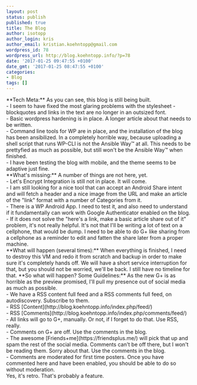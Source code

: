 ```yaml
---
layout: post
status: publish
published: true
title: The Blog
author: isotopp
author_login: kris
author_email: kristian.koehntopp@gmail.com
wordpress_id: 78
wordpress_url: http://blog.koehntopp.info/?p=78
date: '2017-01-25 09:47:55 +0100'
date_gmt: '2017-01-25 08:47:55 +0100'
categories:
- Blog
tags: []
---
```

<p> **Tech Meta:** As you can see, this blog is still being built.<br />
- I seem to have fixed the most glaring problems with the stylesheet - blockquotes and links in the text are no longer in an outsized font.<br />
- Basic wordpress hardening is in place. A longer article about that needs to be written.<br />
  - Command line tools for WP are in place, and the installation of the blog has been ansibilized. In a completely horrible way, because uploading a shell script that runs WP-CLI is not the Ansible Way™ at all. This needs to be prettyfied as much as possible, but still won't be the Ansible Way™ when finished.<br />
- I have been testing the blog with mobile, and the theme seems to be adaptive just fine.<br />
**What's missing:** A number of things are not here, yet.<br />
- Let's Encrypt Integration is still not in place. It will come.<br />
- I am still looking for a nice tool that can accept an Android Share intent and will fetch a header and a nice image from the URL and make an article of the "link" format with a number of Categories from it.<br />
  - There is a WP Android App. I need to test it, and also need to understand if it fundamentally can work with Google Authenticator enabled on the blog.<br />
  - If it does not solve the "here's a link, make a basic article share out of it" problem, it's not really helpful. It's not that I'll be writing a lot of text on a cellphone, that would be dump. I need to be able to do G+ like sharing from a cellphone as a reminder to edit and fatten the share later from a proper machine.<br />
**What will happen (several times):** When everything is finished, I need to destroy this VM and redo it from scratch and backup in order to make sure it's completely hands off. We will have a short service interruption for that, but you should not be worried, we'll be back. I still have no timeline for that. **So what will happen? Some&nbsp;Guidelines:** As the new G+ is as horrible as the preview promised, I'll pull my presence out of social media as much as possible.<br />
- We have a RSS content full feed and a RSS comments full feed, on autodiscovery. Subscribe to them.<br />
  - RSS [Content](http://blog.koehntopp.info/index.php/feed/)<br />
  - RSS [Comments](http://blog.koehntopp.info/index.php/comments/feed/)<br />
- All links will go to G+, manually. Or not, if I forget to do that. Use RSS, really.<br />
  - Comments on G+ are off. Use the comments in the blog.<br />
  - The awesome [Friends+me](https://friendsplus.me/) will pick that up and spam the rest of the social media. Comments can't be off there, but I won't be reading them. Sorry about that. Use the comments in the blog.<br />
  - Comments are moderated for first time posters. Once you have commented here and have been enabled, you should be able to do so without moderation.<br />
 Yes, it's retro. That's probably a feature.</p>
